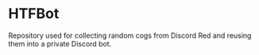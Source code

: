 # HTFBot
Repository used for collecting random cogs from Discord Red and reusing them into a private Discord bot.

